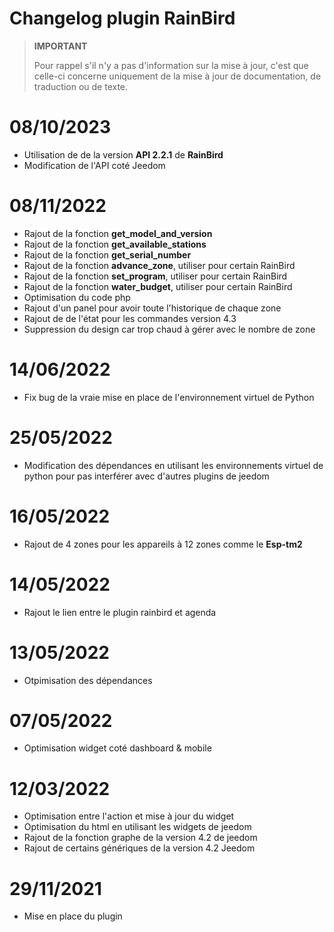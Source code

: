 # Changelog plugin RainBird

>**IMPORTANT**
>
>Pour rappel s'il n'y a pas d'information sur la mise à jour, c'est que celle-ci concerne uniquement de la mise à jour de documentation, de traduction ou de texte.

# 08/10/2023
- Utilisation de de la version **API 2.2.1** de **RainBird**
- Modification de l'API coté Jeedom

# 08/11/2022
- Rajout de la fonction **get_model_and_version**
- Rajout de la fonction **get_available_stations**
- Rajout de la fonction **get_serial_number**
- Rajout de la fonction **advance_zone**, utiliser pour certain RainBird
- Rajout de la fonction **set_program**, utiliser pour certain RainBird
- Rajout de la fonction **water_budget**, utiliser pour certain RainBird
- Optimisation du code php
- Rajout d'un panel pour avoir toute l'historique de chaque zone
- Rajout de de l'état pour les commandes version 4.3
- Suppression du design car trop chaud à gérer avec le nombre de zone

# 14/06/2022
- Fix bug de la vraie mise en place de l'environnement virtuel de Python

# 25/05/2022
- Modification des dépendances en utilisant les environnements virtuel de python pour pas interférer avec d'autres plugins de jeedom

# 16/05/2022
- Rajout de 4 zones pour les appareils à 12 zones comme le **Esp-tm2**

# 14/05/2022
- Rajout le lien entre le plugin rainbird et agenda

# 13/05/2022
- Otpimisation des dépendances

# 07/05/2022
- Optimisation widget coté dashboard & mobile

# 12/03/2022
- Optimisation entre l'action et mise à jour du widget
- Optimisation du html en utilisant les widgets de jeedom
- Rajout de la fonction graphe de la version 4.2 de jeedom
- Rajout de certains génériques de la version 4.2 Jeedom

# 29/11/2021
- Mise en place du plugin
